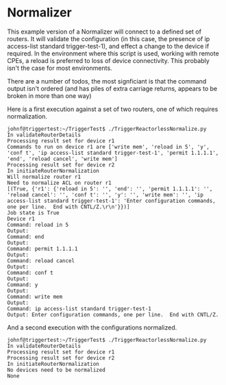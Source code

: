 # Normalizer

This example version of a Normalizer will connect to a defined set of routers. It will validate the configuration (in this case, the presence of ip access-list standard trigger-test-1), and effect a change to the device if required. In the environment where this script is used, working with remote CPEs, a reload is preferred to loss of device connectivity. This probably isn't the case for most environments.

There are a number of todos, the most signficiant is that the command output isn't ordered (and has piles of extra carriage returns, appears to be broken in more than one way)

Here is a first execution against a set of two routers, one of which requires normalization.

```
johnf@triggertest:~/TriggerTest$ ./TriggerReactorlessNormalize.py 
In validateRouterDetails
Processing result set for device r1
Commands to run on device r1 are ['write mem', 'reload in 5', 'y', 'conf t', 'ip access-list standard trigger-test-1', 'permit 1.1.1.1', 'end', 'reload cancel', 'write mem']
Processing result set for device r2
In initiateRouterNormalization
Will normalize router r1 
Need to normalize ACL on router r1
[(True, {'r1': {'reload in 5': '', 'end': '', 'permit 1.1.1.1': '', 'reload cancel': '', 'conf t': '', 'y': '', 'write mem': '', 'ip access-list standard trigger-test-1': 'Enter configuration commands, one per line.  End with CNTL/Z.\r\n'}})]
Job state is True
Device r1
Command: reload in 5
Output: 
Command: end
Output: 
Command: permit 1.1.1.1
Output: 
Command: reload cancel
Output: 
Command: conf t
Output: 
Command: y
Output: 
Command: write mem
Output: 
Command: ip access-list standard trigger-test-1
Output: Enter configuration commands, one per line.  End with CNTL/Z.

```

And a second execution with the configurations normalized.

```
johnf@triggertest:~/TriggerTest$ ./TriggerReactorlessNormalize.py 
In validateRouterDetails
Processing result set for device r1
Processing result set for device r2
In initiateRouterNormalization
No devices need to be normalized
None
```